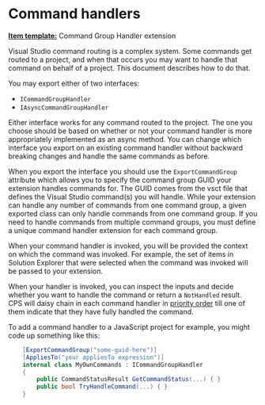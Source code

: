 Command handlers
================

**[Item template:](project_item_templates.md)** Command Group Handler extension

Visual Studio command routing is a complex system. Some commands get routed
to a project, and when that occurs you may want to handle that command on
behalf of a project. This document describes how to do that.

You may export either of two interfaces:

- `ICommandGroupHandler` 
- `IAsyncCommandGroupHandler`

Either interface works for any command routed to the project. The one
you choose should be based on whether or not your command handler is more
appropriately implemented as an async method. You can change which interface
you export on an existing command handler without backward breaking changes
and handle the same commands as before.

When you export the interface you should use the `ExportCommandGroup`
attribute which allows you to specify the command group GUID your extension
handles commands for. The GUID comes from the vsct file that defines the
Visual Studio command(s) you will handle. While your extension can handle
any number of commands from one command group, a given exported class
can only handle commands from one command group. If you need to handle
commands from multiple command groups, you must define a unique command
handler extension for each command group.

When your command handler is invoked, you will be provided the context on
which the command was invoked. For example, the set of items in Solution
Explorer that were selected when the command was invoked will be passed
to your extension. 

When your handler is invoked, you can inspect the inputs and decide whether
you want to handle the command or return a `NotHandled` result. CPS will daisy
chain in each command handler in [priority order](index.md#orderprecedenceattribute)
till one of them indicate that they have fully handled the command.

To add a command handler to a JavaScript project for example, you might
code up something like this:

```csharp
    [ExportCommandGroup("some-guid-here")]
    [AppliesTo("your appliesTo expression")]
    internal class MyOwnCommands : ICommandGroupHandler
    {
        public CommandStatusResult GetCommandStatus(...) { }
        public bool TryHandleCommand(...) { }
    }
```
